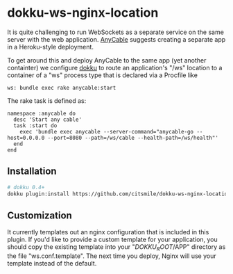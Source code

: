 # dokku-ws-nginx-location

It is quite challenging to run WebSockets as a separate service on the same server with the web application. [AnyCable][anycable] suggests creating a separate app in a Heroku-style deployment.

To get around this and deploy AnyCable to the same app (yet another containter) we configure [dokku][dokku] to route an application's "/ws" location to a container of a "ws" process type that is declared via a Procfile like

```
ws: bundle exec rake anycable:start
```

The rake task is defined as:
```
namespace :anycable do
  desc 'Start any cable'
  task :start do
    exec 'bundle exec anycable --server-command="anycable-go --host=0.0.0.0 --port=8080 --path=/ws/cable --health-path=/ws/health"'
  end
end
```

## Installation

```sh
# dokku 0.4+
dokku plugin:install https://github.com/citsmile/dokku-ws-nginx-location.git
```

## Customization

It currently templates out an nginx configuration that is included in this plugin. If you'd like to provide a custom template for your application, you should copy the existing template into your "$DOKKU_ROOT/$APP" directory as the file "ws.conf.template". The next time you deploy, Nginx will use your template instead of the default.

[anycable]: https://docs.anycable.io/deployment/heroku
[dokku]: https://github.com/progrium/dokku
